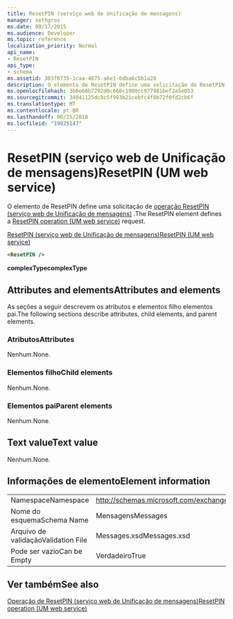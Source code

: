```yaml
---
title: ResetPIN (serviço web de Unificação de mensagens)
manager: sethgros
ms.date: 09/17/2015
ms.audience: Developer
ms.topic: reference
localization_priority: Normal
api_name:
- ResetPIN
api_type:
- schema
ms.assetid: 383f0735-1caa-4675-a6e1-6dba6c5b1a28
description: O elemento de ResetPIN define uma solicitação do ResetPIN operação (serviço web de Unificação de mensagens).
ms.openlocfilehash: 3b6e68b7292d0c660c1980cc977981bef2a5e053
ms.sourcegitcommit: 34041125dc8c5f993b21cebfc4f8b72f0fd2cb6f
ms.translationtype: MT
ms.contentlocale: pt-BR
ms.lasthandoff: 06/25/2018
ms.locfileid: "19825147"
---
```

# <a name="resetpin-um-web-service"></a><span data-ttu-id="34517-103">ResetPIN (serviço web de Unificação de mensagens)</span><span class="sxs-lookup"><span data-stu-id="34517-103">ResetPIN (UM web service)</span></span>

<span data-ttu-id="34517-104">O elemento de ResetPIN define uma solicitação de [operação ResetPIN (serviço web de Unificação de mensagens)](resetpin-operation-um-web-service.md) .</span><span class="sxs-lookup"><span data-stu-id="34517-104">The ResetPIN element defines a [ResetPIN operation (UM web service)](resetpin-operation-um-web-service.md) request.</span></span> 
  
[<span data-ttu-id="34517-105">ResetPIN (serviço web de Unificação de mensagens)</span><span class="sxs-lookup"><span data-stu-id="34517-105">ResetPIN (UM web service)</span></span>](resetpin-um-web-service.md)
  
```xml
<ResetPIN />
```

 <span data-ttu-id="34517-106">**complexType**</span><span class="sxs-lookup"><span data-stu-id="34517-106">**complexType**</span></span>
## <a name="attributes-and-elements"></a><span data-ttu-id="34517-107">Attributes and elements</span><span class="sxs-lookup"><span data-stu-id="34517-107">Attributes and elements</span></span>

<span data-ttu-id="34517-108">As seções a seguir descrevem os atributos e elementos filho elementos pai.</span><span class="sxs-lookup"><span data-stu-id="34517-108">The following sections describe attributes, child elements, and parent elements.</span></span>
  
### <a name="attributes"></a><span data-ttu-id="34517-109">Atributos</span><span class="sxs-lookup"><span data-stu-id="34517-109">Attributes</span></span>

<span data-ttu-id="34517-110">Nenhum.</span><span class="sxs-lookup"><span data-stu-id="34517-110">None.</span></span>
  
### <a name="child-elements"></a><span data-ttu-id="34517-111">Elementos filho</span><span class="sxs-lookup"><span data-stu-id="34517-111">Child elements</span></span>

<span data-ttu-id="34517-112">Nenhum.</span><span class="sxs-lookup"><span data-stu-id="34517-112">None.</span></span>
  
### <a name="parent-elements"></a><span data-ttu-id="34517-113">Elementos pai</span><span class="sxs-lookup"><span data-stu-id="34517-113">Parent elements</span></span>

<span data-ttu-id="34517-114">Nenhum.</span><span class="sxs-lookup"><span data-stu-id="34517-114">None.</span></span>
  
## <a name="text-value"></a><span data-ttu-id="34517-115">Text value</span><span class="sxs-lookup"><span data-stu-id="34517-115">Text value</span></span>

<span data-ttu-id="34517-116">Nenhum.</span><span class="sxs-lookup"><span data-stu-id="34517-116">None.</span></span>
  
## <a name="element-information"></a><span data-ttu-id="34517-117">Informações de elemento</span><span class="sxs-lookup"><span data-stu-id="34517-117">Element information</span></span>

|||
|:-----|:-----|
|<span data-ttu-id="34517-118">Namespace</span><span class="sxs-lookup"><span data-stu-id="34517-118">Namespace</span></span>  <br/> |http://schemas.microsoft.com/exchange/services/2006/messages  <br/> |
|<span data-ttu-id="34517-119">Nome do esquema</span><span class="sxs-lookup"><span data-stu-id="34517-119">Schema Name</span></span>  <br/> |<span data-ttu-id="34517-120">Mensagens</span><span class="sxs-lookup"><span data-stu-id="34517-120">Messages</span></span>  <br/> |
|<span data-ttu-id="34517-121">Arquivo de validação</span><span class="sxs-lookup"><span data-stu-id="34517-121">Validation File</span></span>  <br/> |<span data-ttu-id="34517-122">Messages.xsd</span><span class="sxs-lookup"><span data-stu-id="34517-122">Messages.xsd</span></span>  <br/> |
|<span data-ttu-id="34517-123">Pode ser vazio</span><span class="sxs-lookup"><span data-stu-id="34517-123">Can be Empty</span></span>  <br/> |<span data-ttu-id="34517-124">Verdadeiro</span><span class="sxs-lookup"><span data-stu-id="34517-124">True</span></span>  <br/> |
   
## <a name="see-also"></a><span data-ttu-id="34517-125">Ver também</span><span class="sxs-lookup"><span data-stu-id="34517-125">See also</span></span>



[<span data-ttu-id="34517-126">Operação de ResetPIN (serviço web de Unificação de mensagens)</span><span class="sxs-lookup"><span data-stu-id="34517-126">ResetPIN operation (UM web service)</span></span>](resetpin-operation-um-web-service.md)

